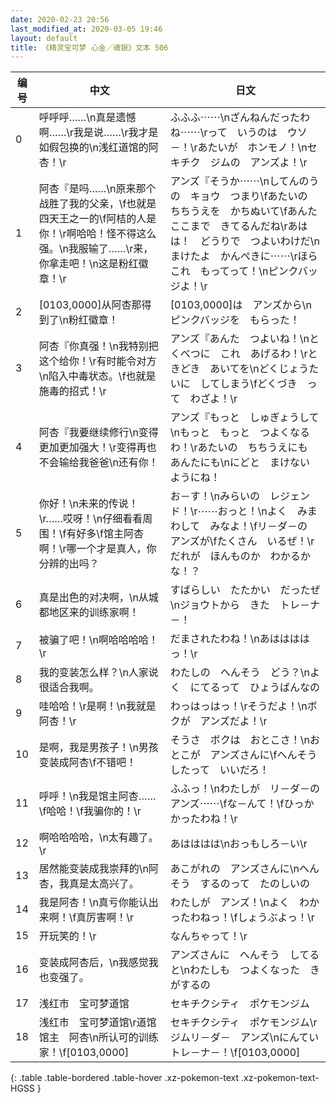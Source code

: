 ```yaml
---
date: 2020-02-23 20:56
last_modified_at: 2020-03-05 19:46
layout: default
title: 《精灵宝可梦 心金／魂银》文本 506
---
```

| 编号 | 中文 | 日文 |
| ---- | ---- | ---- |
| 0 | 呼呼呼……\n真是遗憾啊……\r我是说……\r我才是如假包换的\n浅红道馆的阿杏！\r | ふふふ⋯⋯\nざんねんだったわね⋯⋯\rって　いうのは　ウソ－！\rあたいが　ホンモノ！\nセキチク　ジムの　アンズよ！\r |
| 1 | 阿杏『是吗……\n原来那个战胜了我的父亲，\f也就是四天王之一的\f阿桔的人是你！\r啊哈哈！怪不得这么强。\n我服输了……\r来，你拿走吧！\n这是粉红徽章！\r | アンズ『そうか⋯⋯\nしてんのうの　キョウ　つまり\fあたいの　ちちうえを　かちぬいて\fあんた　ここまで　きてるんだね\rあはは！　どうりで　つよいわけだ\nまけたよ　かんぺきに⋯⋯\rほら　これ　もってって！\nピンクバッジよ！\r |
| 2 | [0103,0000]从阿杏那得到了\n粉红徽章！ | [0103,0000]は　アンズから\nピンクバッジを　もらった！ |
| 3 | 阿杏『你真强！\n我特别把这个给你！\r有时能令对方\n陷入中毒状态。\f也就是施毒的招式！\r | アンズ『あんた　つよいね！\nとくべつに　これ　あげるわ！\rときどき　あいてを\nどくじょうたいに　してしまう\fどくづき　って　わざよ！\r |
| 4 | 阿杏『我要继续修行\n变得更加更加强大！\r变得再也不会输给我爸爸\n还有你！ | アンズ『もっと　しゅぎょうして\nもっと　もっと　つよくなるわ！\rあたいの　ちちうえにも　あんたにも\nにどと　まけない　ようにね！ |
| 5 | 你好！\n未来的传说！\r……哎呀！\n仔细看看周围！\f有好多\f馆主阿杏啊！\r哪一个才是真人，你分辨的出吗？ | お－す！\nみらいの　レジェンド！\r⋯⋯おっと！\nよく　みまわして　みなよ！\fリ－ダ－の　アンズが\fたくさん　いるぜ！\rだれが　ほんものか　わかるかな！？ |
| 6 | 真是出色的对决啊，\n从城都地区来的训练家啊！ | すばらしい　たたかい　だったぜ\nジョウトから　きた　トレ－ナ－！ |
| 7 | 被骗了吧！\n啊哈哈哈哈！\r | だまされたわね！\nあははははっ！\r |
| 8 | 我的变装怎么样？\n人家说很适合我啊。 | わたしの　へんそう　どう？\nよく　にてるって　ひょうばんなの |
| 9 | 哇哈哈！\r是啊！\n我就是阿杏！\r | わっはっはっ！\rそうだよ！\nボクが　アンズだよ！\r |
| 10 | 是啊，我是男孩子！\n男孩变装成阿杏\f不错吧！ | そうさ　ボクは　おとこさ！\nおとこが　アンズさんに\fへんそうしたって　いいだろ！ |
| 11 | 呼呼！\n我是馆主阿杏……\f哈哈！\f我骗你的！\r | ふふっ！\nわたしが　リ－ダ－の　アンズ⋯⋯\fな－んて！\fひっかかったわね！\r |
| 12 | 啊哈哈哈哈，\n太有趣了。\r | あはははは\nおっもしろ－い\r |
| 13 | 居然能变装成我崇拜的\n阿杏，我真是太高兴了。 | あこがれの　アンズさんに\nへんそう　するのって　たのしいの |
| 14 | 我是阿杏！\n真亏你能认出来啊！\f真厉害啊！\r | わたしが　アンズ！\nよく　わかったわねっ！\fしょうぶよっ！\r |
| 15 | 开玩笑的！\r | なんちゃって！\r |
| 16 | 变装成阿杏后，\n我感觉我也变强了。 | アンズさんに　へんそう　してると\nわたしも　つよくなった　きがするの |
| 17 | 浅红市　宝可梦道馆 | セキチクシティ　ポケモンジム |
| 18 | 浅红市　宝可梦道馆\r道馆馆主　阿杏\n所认可的训练家！\f[0103,0000] | セキチクシティ　ポケモンジム\rジムリ－ダ－　アンズ\nにんてい　トレ－ナ－！\f[0103,0000] |
{: .table .table-bordered .table-hover .xz-pokemon-text .xz-pokemon-text-HGSS }